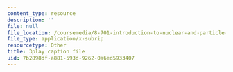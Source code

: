 ```yaml
---
content_type: resource
description: ''
file: null
file_location: /coursemedia/8-701-introduction-to-nuclear-and-particle-physics-fall-2020/7b2898dfa881593d92620a6ed5933407_Xwr97XAqaaU.vtt
file_type: application/x-subrip
resourcetype: Other
title: 3play caption file
uid: 7b2898df-a881-593d-9262-0a6ed5933407
---
```

